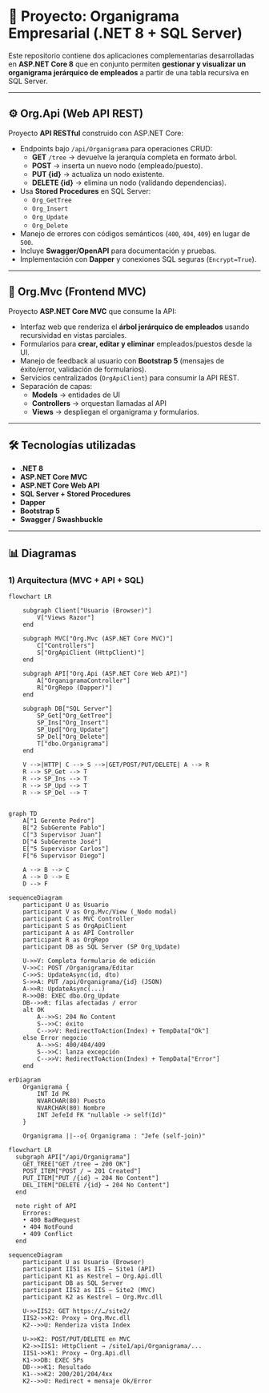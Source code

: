 # 📂 Proyecto: Organigrama Empresarial (.NET 8 + SQL Server)

Este repositorio contiene dos aplicaciones complementarias desarrolladas en **ASP.NET Core 8** que en conjunto permiten **gestionar y visualizar un organigrama jerárquico de empleados** a partir de una tabla recursiva en SQL Server.

---

## ⚙️ Org.Api (Web API REST)

Proyecto **API RESTful** construido con ASP.NET Core:

- Endpoints bajo `/api/Organigrama` para operaciones CRUD:
  - **GET** `/tree` → devuelve la jerarquía completa en formato árbol.  
  - **POST** → inserta un nuevo nodo (empleado/puesto).  
  - **PUT {id}** → actualiza un nodo existente.  
  - **DELETE {id}** → elimina un nodo (validando dependencias).
- Usa **Stored Procedures** en SQL Server:
  - `Org_GetTree`  
  - `Org_Insert`  
  - `Org_Update`  
  - `Org_Delete`
- Manejo de errores con códigos semánticos (`400`, `404`, `409`) en lugar de `500`.
- Incluye **Swagger/OpenAPI** para documentación y pruebas.
- Implementación con **Dapper** y conexiones SQL seguras (`Encrypt=True`).

---

## 🎨 Org.Mvc (Frontend MVC)

Proyecto **ASP.NET Core MVC** que consume la API:

- Interfaz web que renderiza el **árbol jerárquico de empleados** usando recursividad en vistas parciales.
- Formularios para **crear, editar y eliminar** empleados/puestos desde la UI.
- Manejo de feedback al usuario con **Bootstrap 5** (mensajes de éxito/error, validación de formularios).
- Servicios centralizados (`OrgApiClient`) para consumir la API REST.
- Separación de capas:
  - **Models** → entidades de UI  
  - **Controllers** → orquestan llamadas al API  
  - **Views** → despliegan el organigrama y formularios.

---

## 🛠️ Tecnologías utilizadas

- **.NET 8**  
- **ASP.NET Core MVC**  
- **ASP.NET Core Web API**  
- **SQL Server + Stored Procedures**  
- **Dapper**  
- **Bootstrap 5**  
- **Swagger / Swashbuckle**

---

## 📊 Diagramas

### 1) Arquitectura (MVC + API + SQL)
```mermaid
flowchart LR

    subgraph Client["Usuario (Browser)"]
        V["Views Razor"]
    end

    subgraph MVC["Org.Mvc (ASP.NET Core MVC)"]
        C["Controllers"]
        S["OrgApiClient (HttpClient)"]
    end

    subgraph API["Org.Api (ASP.NET Core Web API)"]
        A["OrganigramaController"]
        R["OrgRepo (Dapper)"]
    end

    subgraph DB["SQL Server"]
        SP_Get["Org_GetTree"]
        SP_Ins["Org_Insert"]
        SP_Upd["Org_Update"]
        SP_Del["Org_Delete"]
        T["dbo.Organigrama"]
    end

    V -->|HTTP| C --> S -->|GET/POST/PUT/DELETE| A --> R
    R --> SP_Get --> T
    R --> SP_Ins --> T
    R --> SP_Upd --> T
    R --> SP_Del --> T


graph TD
    A["1 Gerente Pedro"]
    B["2 SubGerente Pablo"]
    C["3 Supervisor Juan"]
    D["4 SubGerente José"]
    E["5 Supervisor Carlos"]
    F["6 Supervisor Diego"]

    A --> B --> C
    A --> D --> E
    D --> F

sequenceDiagram
    participant U as Usuario
    participant V as Org.Mvc/View (_Nodo modal)
    participant C as MVC Controller
    participant S as OrgApiClient
    participant A as API Controller
    participant R as OrgRepo
    participant DB as SQL Server (SP Org_Update)

    U->>V: Completa formulario de edición
    V->>C: POST /Organigrama/Editar
    C->>S: UpdateAsync(id, dto)
    S->>A: PUT /api/Organigrama/{id} (JSON)
    A->>R: UpdateAsync(...)
    R->>DB: EXEC dbo.Org_Update
    DB-->>R: filas afectadas / error
    alt OK
        A-->>S: 204 No Content
        S-->>C: éxito
        C-->>V: RedirectToAction(Index) + TempData["Ok"]
    else Error negocio
        A-->>S: 400/404/409
        S-->>C: lanza excepción
        C-->>V: RedirectToAction(Index) + TempData["Error"]
    end

erDiagram
    Organigrama {
        INT Id PK
        NVARCHAR(80) Puesto
        NVARCHAR(80) Nombre
        INT JefeId FK "nullable -> self(Id)"
    }

    Organigrama ||--o{ Organigrama : "Jefe (self-join)"

flowchart LR
  subgraph API["/api/Organigrama"]
    GET_TREE["GET /tree → 200 OK"]
    POST_ITEM["POST / → 201 Created"]
    PUT_ITEM["PUT /{id} → 204 No Content"]
    DEL_ITEM["DELETE /{id} → 204 No Content"]
  end

  note right of API
    Errores:
    • 400 BadRequest
    • 404 NotFound
    • 409 Conflict
  end

sequenceDiagram
    participant U as Usuario (Browser)
    participant IIS1 as IIS – Site1 (API)
    participant K1 as Kestrel – Org.Api.dll
    participant DB as SQL Server
    participant IIS2 as IIS – Site2 (MVC)
    participant K2 as Kestrel – Org.Mvc.dll

    U->>IIS2: GET https://…/site2/
    IIS2->>K2: Proxy → Org.Mvc.dll
    K2-->>U: Renderiza vista Index

    U->>K2: POST/PUT/DELETE en MVC
    K2->>IIS1: HttpClient → /site1/api/Organigrama/...
    IIS1->>K1: Proxy → Org.Api.dll
    K1->>DB: EXEC SPs
    DB-->>K1: Resultado
    K1-->>K2: 200/201/204/4xx
    K2-->>U: Redirect + mensaje Ok/Error
```
